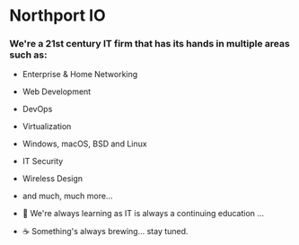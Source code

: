 # Northport IO
### We're a 21st century IT firm that has its hands in multiple areas such as:
- Enterprise & Home Networking
- Web Development
- DevOps
- Virtualization
- Windows, macOS, BSD and Linux
- IT Security
- Wireless Design
- and much, much more...

- 🌱 We're always learning as IT is always a continuing education ...
- ☕️ Something's always brewing... stay tuned.

<!---
northportio/northportio is a ✨ special ✨ repository because its `README.md` (this file) appears on your GitHub profile.
You can click the Preview link to take a look at your changes.
--->
